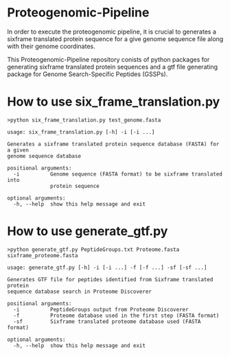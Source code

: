 # Proteogenomic-Pipeline

In order to execute the proteogenomic pipeline, it is crucial to generates a sixframe translated protein sequence for a give genome sequence file along with their genome coordinates.

This Proteogenomic-Pipeline repository conists of python packages for generating sixframe translated protein sequences and a gtf file generating package for Genome Search-Specific Peptides (GSSPs).


# How to use six_frame_translation.py
```
>python six_frame_translation.py test_genome.fasta

usage: six_frame_translation.py [-h] -i [-i ...]

Generates a sixframe translated protein sequence database (FASTA) for a given
genome sequence database

positional arguments:
  -i          Genome sequence (FASTA format) to be sixframe translated into
              protein sequence

optional arguments:
  -h, --help  show this help message and exit
```

# How to use generate_gtf.py
```
>python generate_gtf.py PeptideGroups.txt Proteome.fasta sixframe_proteome.fasta

usage: generate_gtf.py [-h] -i [-i ...] -f [-f ...] -sf [-sf ...]

Generates GTF file for peptides identified from Sixframe translated protein
sequence database search in Proteome Discoverer

positional arguments:
  -i          PeptideGroups output from Proteome Discoverer
  -f          Proteome database used in the first step (FASTA format)
  -sf         Sixframe translated proteome database used (FASTA format)

optional arguments:
  -h, --help  show this help message and exit
```
